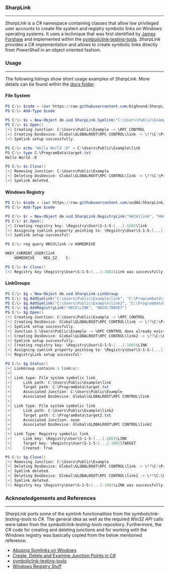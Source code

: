 ### SharpLink

----

*SharpLink* is a *C#* namespace containing classes that allow low privileged user accounts
to create file system and registry symbolic links on Windows operating systems. It uses
a technique that was first identified by [James Forshaw](https://twitter.com/tiraniddo)
and implemented within the [symboliclink-testing-tools](https://github.com/googleprojectzero/symboliclink-testing-tools).
*SharpLink* provides a *C#* implementation and allows to create symbolic links directly
from *PowerShell* in an object oriented fashion.


### Usage

----

The following listings show short usage examples of *SharpLink*. More details can be found
within the [docs folder](/docs).


#### File System

```powershell
PS C:\> $code = (iwr https://raw.githubusercontent.com/bighound/SharpLink/main/SharpLink.cs).content
PS C:\> Add-Type $code
                                                                                                 
PS C:\> $s = New-Object de.usd.SharpLink.Symlink("C:\Users\Public\Example\link", "C:\ProgramData\target.txt")
PS C:\> $s.Open()
[+] Creating Junction: C:\Users\Public\Example -> \RPC CONTROL
[+] Creating DosDevice: Global\GLOBALROOT\RPC CONTROL\link -> \??\C:\ProgramData\target.txt
[+] Symlink setup successfully.

PS C:\> echo "Hello World :D" > C:\Users\Public\Example\link
PS C:\> type C:\ProgramData\target.txt
Hello World :D

PS C:\> $s.Close()
[+] Removing Junction: C:\Users\Public\Example
[+] Deleting DosDevice: Global\GLOBALROOT\RPC CONTROL\link -> \??\C:\ProgramData\target.txt
[+] Symlink deleted.
```


#### Windows Registry

```powershell
PS C:\> $code = (iwr https://raw.githubusercontent.com/usdAG/SharpLink/main/SharpLink.cs).content
PS C:\> Add-Type $code

PS C:\> $r = New-Object de.usd.SharpLink.RegistryLink("HKCU\link", "HKCU\Volatile Environment")
PS C:\> $r.Open()
[+] Creating registry key: \Registry\User\S-1-5-[...]-1001\link
[+] Assigning symlink property pointing to: \Registry\User\S-1-5-[...]-1001\Volatile Environment
[+] Symlink setup successful!

PS C:\> reg query HKCU\link /v HOMEDRIVE

HKEY_CURRENT_USER\link
    HOMEDRIVE    REG_SZ    C:

PS C:\> $r.Close()
[+] Registry key \Registry\User\S-1-5-[...]-1001\link was successfully removed.
```


#### LinkGroups

```powershell
PS C:\> $g = New-Object de.usd.SharpLink.LinkGroup
PS C:\> $g.AddSymlink("C:\Users\Public\Example\link", "C:\ProgramData\target.txt")
PS C:\> $g.AddSymlink("C:\Users\Public\Example\link2", "C:\ProgramData\target2.txt")
PS C:\> $g.AddRegistryLink("HKCU\LINK", "HKCU\TARGET")
PS C:\> $g.Open()
[+] Creating Junction: C:\Users\Public\Example -> \RPC CONTROL
[+] Creating DosDevice: Global\GLOBALROOT\RPC CONTROL\link -> \??\C:\ProgramData\target.txt
[+] Symlink setup successfully.
[+] Junction C:\Users\Public\Example -> \RPC CONTROL does already exist.
[+] Creating DosDevice: Global\GLOBALROOT\RPC CONTROL\link2 -> \??\C:\ProgramData\target2.txt
[+] Symlink setup successfully.
[+] Creating registry key: \Registry\User\S-1-5-[...]-1001\LINK
[+] Assigning symlink property poitning to: \Registry\User\S-1-5-[...]-1001\TARGET
[+] RegistryLink setup successful!

PS C:\> $g.Status()
[+] LinkGroup contains 3 link(s):
[+]
[+] Link type: File system symbolic link
[+]     Link path: C:\Users\Public\Example\link
[+]     Target path: C:\ProgramData\target.txt
[+]     Associated Junction: C:\Users\Public\Example
[+]     Associated DosDevice: Global\GLOBALROOT\RPC CONTROL\link
[+]
[+] Link type: File system symbolic link
[+]     Link path: C:\Users\Public\Example\link2
[+]     Target path: C:\ProgramData\target2.txt
[+]     Associated Junction: none
[+]     Associated DosDevice: Global\GLOBALROOT\RPC CONTROL\link2
[+]
[+] Link Type: Registry symbolic link
[+]     Link key: \Registry\User\S-1-5-[...]-1001\LINK
[+]     Target key: \Registry\User\S-1-5-[...]-1001\TARGET
[+]     Created: True

PS C:\> $g.Close()
[+] Removing Junction: C:\Users\Public\Example
[+] Deleting DosDevice: Global\GLOBALROOT\RPC CONTROL\link -> \??\C:\ProgramData\target.txt
[+] Symlink deleted.
[+] Deleting DosDevice: Global\GLOBALROOT\RPC CONTROL\link2 -> \??\C:\ProgramData\target2.txt
[+] Symlink deleted.
[+] Registry key \Registry\User\S-1-5-[...]-1001\LINK was successfully removed.
```

### Acknowledgements and References

----

*SharpLink* ports some of the symlink functionalities from the *symboliclink-testing-tools* to *C#*.
The general idea as well as the required *Win32 API* calls were taken from the *symboliclink-testing-tools*
repository. Furthermore, the *C#* code for creating and deleting junctions and for working with the Windows
registry was basically copied from the below mentioned reference.

* [Abusing Symlinks on Windows](https://de.slideshare.net/OWASPdelhi/abusing-symlinks-on-windows)
* [Create, Delete and Examine Junction Points in C#](https://gist.github.com/LGM-AdrianHum/260bc9ab3c4cd49bc8617a2abe84ca74)
* [symboliclink-testing-tools](https://github.com/googleprojectzero/symboliclink-testing-tools)
* [Windows Registry Stuff](https://www.exploit-db.com/exploits/40573)
